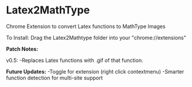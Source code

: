 # Latex2MathType
Chrome Extension to convert Latex functions to MathType Images 

To Install: Drag the Latex2Mathtype folder into your "chrome://extensions"

<b>Patch Notes:</b>

v0.5: -Replaces Latex functions with .gif of that function.

<b>Future Updates:</b>
-Toggle for extension (right click contextmenu)
-Smarter function detection for multi-site support
